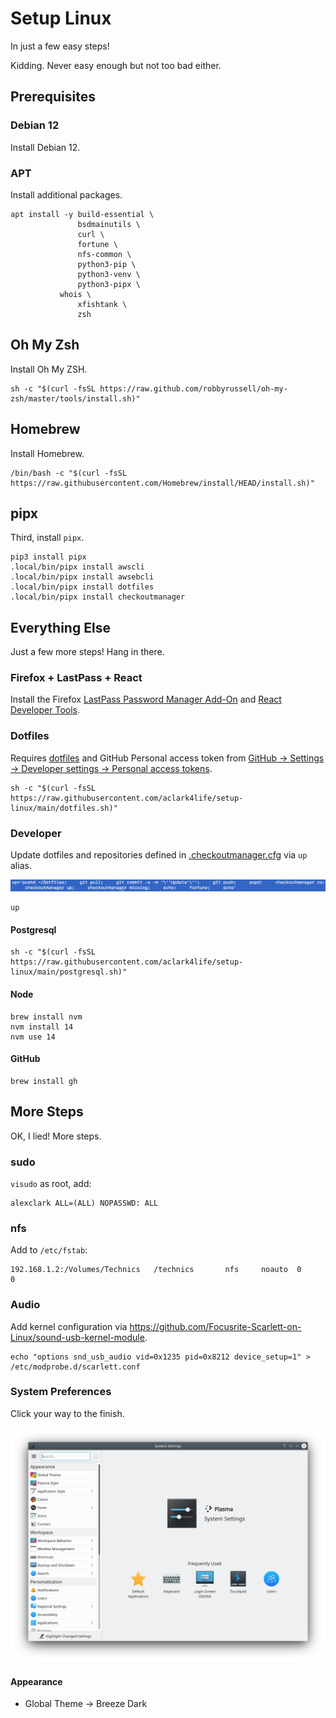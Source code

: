 # Setup Linux

In just a few easy steps!

Kidding. Never easy enough but not too bad either.

## Prerequisites

### Debian 12

Install Debian 12. 

### APT

Install additional packages.

```console
apt install -y build-essential \
               bsdmainutils \
               curl \
               fortune \
               nfs-common \
               python3-pip \
               python3-venv \
               python3-pipx \
	       whois \
               xfishtank \
               zsh
```

## Oh My Zsh

Install Oh My ZSH.

```console
sh -c "$(curl -fsSL https://raw.github.com/robbyrussell/oh-my-zsh/master/tools/install.sh)"
```

## Homebrew

Install Homebrew.

```console
/bin/bash -c "$(curl -fsSL https://raw.githubusercontent.com/Homebrew/install/HEAD/install.sh)"
```


## pipx

Third, install `pipx`.

```console
pip3 install pipx
.local/bin/pipx install awscli
.local/bin/pipx install awsebcli
.local/bin/pipx install dotfiles
.local/bin/pipx install checkoutmanager
```

## Everything Else

Just a few more steps! Hang in there.

### Firefox + LastPass + React

Install the Firefox [LastPass Password Manager Add-On](https://addons.mozilla.org/en-US/firefox/addon/lastpass-password-manager) and [React Developer Tools](https://addons.mozilla.org/en-US/firefox/addon/react-devtools/).

### Dotfiles

Requires [dotfiles](https://pypi.org/project/dotfiles) and GitHub Personal access token from [GitHub → Settings → Developer settings → Personal access tokens](https://github.com/settings/tokens).

```console
sh -c "$(curl -fsSL https://raw.githubusercontent.com/aclark4life/setup-linux/main/dotfiles.sh)"
```

### Developer

Update dotfiles and repositories defined in [.checkoutmanager.cfg](https://github.com/reinout/checkoutmanager/blob/master/checkoutmanager/sample.cfg) via ``up`` alias.

![screenshot](screenshot.png)

```console
up
```

#### Postgresql

```
sh -c "$(curl -fsSL https://raw.githubusercontent.com/aclark4life/setup-linux/main/postgresql.sh)"
```

#### Node

```
brew install nvm
nvm install 14
nvm use 14
```

#### GitHub

```
brew install gh
```

## More Steps

OK, I lied! More steps.

### sudo

`visudo` as root, add:

```
alexclark ALL=(ALL) NOPASSWD: ALL
```

### nfs

Add to `/etc/fstab`:

```
192.168.1.2:/Volumes/Technics   /technics       nfs     noauto  0       0
```

### Audio

Add kernel configuration via https://github.com/Focusrite-Scarlett-on-Linux/sound-usb-kernel-module.

```
echo "options snd_usb_audio vid=0x1235 pid=0x8212 device_setup=1" > /etc/modprobe.d/scarlett.conf
```

### System Preferences
                                     
Click your way to the finish.

![systemsettings](systemsettings.png)

#### Appearance

- Global Theme → Breeze Dark
